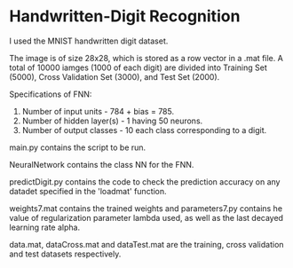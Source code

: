 # Handwritten-Digit Recognition

I used the MNIST handwritten digit dataset.

The image is of size 28x28, which is stored as a row vector in a .mat file. A total of 10000 iamges (1000 of each digit) are divided into Training Set (5000), Cross Validation Set (3000), and Test Set (2000).

Specifications of FNN:

 1. Number of input units - 784 + bias = 785.
 2. Number of hidden layer(s) - 1 having 50 neurons.
 3. Number of output classes - 10 each class corresponding to a digit.
 
main.py contains the script to be run.

NeuralNetwork contains the class NN for the FNN.

predictDigit.py contains the code to check the prediction accuracy on any datadet specified in the 'loadmat' function.

weights7.mat contains the trained weights and parameters7.py contains he value of regularization parameter lambda used, as well as the last decayed learning rate alpha.

data.mat, dataCross.mat and dataTest.mat are the training, cross validation and test datasets respectively.
